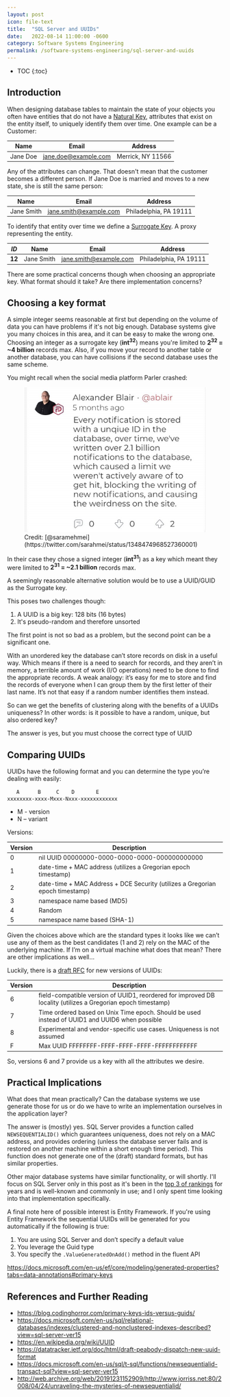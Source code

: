 ```yaml
---
layout: post
icon: file-text
title:  "SQL Server and UUIDs"
date:   2022-08-14 11:00:00 -0600
category: Software Systems Engineering
permalink: /software-systems-engineering/sql-server-and-uuids
---
```


* TOC
{:toc}

## Introduction

When designing database tables to maintain the state of your objects you often have entities that do not have a
[Natural Key](https://en.wikipedia.org/wiki/Natural_key), attributes that exist on the entity itself, to uniquely
identify them over time. One example can be a Customer:

| Name     | Email                | Address           |
|----------|----------------------|-------------------|
| Jane Doe | <jane.doe@example.com> | Merrick, NY 11566 |

Any of the attributes can change. That doesn't mean that the customer becomes a different person.
If Jane Doe is married and moves to a new state, she is still the same person:

| Name       | Email                  | Address                |
|------------|------------------------|------------------------|
| Jane Smith | <jane.smith@example.com> | Philadelphia, PA 19111 |

To identify that entity over time we define a [Surrogate Key](https://en.wikipedia.org/wiki/Surrogate_key).
A proxy representing the entity.

| *ID*   | Name       | Email                  | Address                |
|--------|------------|------------------------|------------------------|
| __12__ | Jane Smith | <jane.smith@example.com> | Philadelphia, PA 19111 |

There are some practical concerns though when choosing an appropriate key. What format should it take?
Are there implementation concerns?

## Choosing a key format

A simple integer seems reasonable at first but depending on the volume of data you can have problems if it's not big enough. Database systems give you many choices in this area, and it can be easy to make the wrong one. Choosing an integer as a surrogate key (__int<sup>32</sup>__) means you're limited to __2<sup>32</sup> = ~4 billion__ records max.
Also, if you move your record to another table or another database, you can have collisions if the second database uses the same scheme.

You might recall when the social media platform Parler crashed:

<figure>
  <img src="/media-library/software-systems-engineering/parler-crash.png" alt="Parler Crash">
  <figcaption markdown="1">
Credit: [@saramehmei](https://twitter.com/sarahmei/status/1348474968527360001)
  </figcaption>
</figure>

In their case they chose a signed integer (__int<sup>31</sup>__) as a key which meant they were limited to
__2<sup>31</sup> = ~2.1 billion__ records max.

A seemingly reasonable alternative solution would be to use a UUID/GUID as the Surrogate key.

This poses two challenges though:

1. A UUID is a big key: 128 bits (16 bytes)
2. It's pseudo-random and therefore unsorted

The first point is not so bad as a problem, but the second point can be a significant one.

With an unordered key the database can’t store records on disk in a useful way. Which means if there
is a need to search for records, and they aren’t in memory, a terrible amount of work (I/O operations)
need to be done to find the appropriate records. A weak analogy: it’s easy for me to store and find the
records of everyone when I can group them by the first letter of their last name. It’s not that easy if
a random number identifies them instead.

So can we get the benefits of clustering along with the benefits of a UUIDs uniqueness? In other words:
is it possible to have a random, unique, but also ordered key?

The answer is yes, but you must choose the correct type of UUID

## Comparing UUIDs

UUIDs have the following format and you can determine the type you’re dealing with easily:

```text
   A      B     C    D       E
xxxxxxxx-xxxx-Mxxx-Nxxx-xxxxxxxxxxxx
```

* M - version
* N – variant

Versions:

| Version | Description                                                                       |
|---------|-----------------------------------------------------------------------------------|
| 0       | nil UUID 00000000-0000-0000-0000-000000000000                                     |
| 1       | date-time + MAC address (utilizes a Gregorian epoch timestamp)                    |
| 2       | date-time + MAC Address + DCE Security (utilizes a Gregorian epoch timestamp)     |
| 3       | namespace name based (MD5)                                                        |
| 4       | Random                                                                            |
| 5       | namespace name based (SHA-1)                                                      |

Given the choices above which are the standard types it looks like we can’t use any
of them as the best candidates (1 and 2) rely on the MAC of the underlying machine.
If I’m on a virtual machine what does that mean? There are other implications as well...

Luckily, there is a [draft RFC](https://datatracker.ietf.org/doc/html/draft-peabody-dispatch-new-uuid-format)
for new versions of UUIDs:

| Version | Description                                                                                                  |
|---------|--------------------------------------------------------------------------------------------------------------|
| 6       | field-compatible version of UUID1, reordered for improved DB locality (utilizes a Gregorian epoch timestamp) |
| 7       | Time ordered based on Unix Time epoch. Should be used instead of UUID1 and UUID6 when possible               |
| 8       | Experimental and vendor-specific use cases. Uniqueness is not assumed                                        |
| F       | Max UUID FFFFFFFF-FFFF-FFFF-FFFF-FFFFFFFFFFFF                                                                |

So, versions 6 and 7 provide us a key with all the attributes we desire.

## Practical Implications

What does that mean practically? Can the database systems we use generate those for us or do
we have to write an implementation ourselves in the application layer?

The answer is (mostly) yes. SQL Server provides a function called `NEWSEQUENTIALID()` which guarantees
uniqueness, does not rely on a MAC address, and provides ordering (unless the database server fails and
is restored on another machine within a short enough time period). This function does not generate
one of the (draft) standard formats, but has similar properties.

Other major database systems have similar functionality, or will shortly. I'll focus on SQL Server
only in this post as it's been in the [top 3 of rankings](https://db-engines.com/en/ranking) for years
and is well-known and commonly in use; and I only spent time looking into that implementation specifically.

A final note here of possible interest is Entity Framework. If you're using Entity Framework the
sequential UUIDs will be generated for you automatically if the following is true:

1. You are using SQL Server and don’t specify a default value
2. You leverage the Guid type
3. You specify the `.ValueGeneratedOnAdd()` method in the fluent API

<https://docs.microsoft.com/en-us/ef/core/modeling/generated-properties?tabs=data-annotations#primary-keys>

## References and Further Reading

* <https://blog.codinghorror.com/primary-keys-ids-versus-guids/>
* <https://docs.microsoft.com/en-us/sql/relational-databases/indexes/clustered-and-nonclustered-indexes-described?view=sql-server-ver15>
* <https://en.wikipedia.org/wiki/UUID>
* <https://datatracker.ietf.org/doc/html/draft-peabody-dispatch-new-uuid-format>
* <https://docs.microsoft.com/en-us/sql/t-sql/functions/newsequentialid-transact-sql?view=sql-server-ver15>
* <http://web.archive.org/web/20191231152909/http://www.jorriss.net:80/2008/04/24/unraveling-the-mysteries-of-newsequentialid/>
